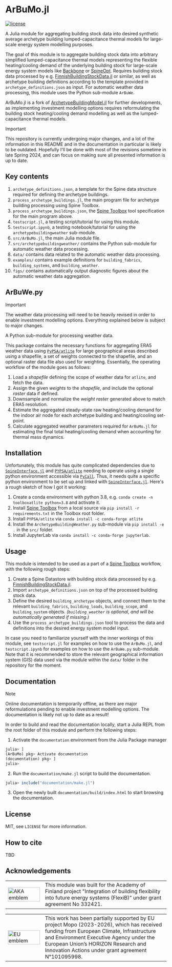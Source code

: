 # ArBuMo.jl

[![license](https://img.shields.io/badge/license-MIT-brightgreen)](https://mit-license.org/)

A Julia module for aggregating building stock data into desired synthetic average archetype building
lumped-capacitance thermal models for large-scale energy system modelling purposes.

The goal of this module is to aggregate building stock data into arbitrary
simplified lumped-capacitance thermal models representing the flexible
heating/cooling demand of the underlying building stock for large-scale
energy system models like [Backbone](https://cris.vtt.fi/en/publications/backbone)
or [SpineOpt](https://github.com/Spine-project/SpineOpt.jl).
Requires building stock data processed by e.g. [FinnishBuildingStockData.jl](https://github.com/vttresearch/FinnishBuildingStockData) or similar,
as well as archetype building definitions according to the template provided in `archetype_definitions.json` as input.
For automatic weather data processing, this module uses the Python sub-module `ArBuWe`.

ArBuMo.jl is a fork of [ArchetypeBuildingModel.jl](https://github.com/vttresearch/ArchetypeBuildingModel) for further developments,
as implementing investment modelling options requires reformulating the building stock heating/cooling demand modelling
as well as the lumped-capacitance thermal models.

>[!IMPORTANT]
>This repository is currently undergoing major changes, and a lot of the information in this README
>and in the documentation in particular is likely to be outdated.
>Hopefully I'll be done with most of the revisions sometime in late Spring 2024,
>and can focus on making sure all presented information is up to date.


## Key contents

1. `archetype_definitions.json`, a template for the Spine data structure required for defining the archetype buildings.
2. `process_archetype_buildings.jl`, the main program file for archetype building processing using Spine Toolbox.
3. `process_archetype_buildings.json`, the [Spine Toolbox](https://github.com/Spine-project/Spine-Toolbox) tool specification for the main program above.
4. `testscript.jl`, a testing script/tutorial for using this module.
5. `testscript.ipynb`, a testing notebook/tutorial for using the `archetypebuildingweather` sub-module.
6. `src/ArBuMo.jl`, the main Julia module file.
7. `src/archetypebuildingweather/` contains the Python sub-module for automatic weather data processing.
8. `data/` contains data related to the automatic weather data processing.
9. `examples/` contains example definitions for `building_fabrics`, `building_systems`, and `building_weather`.
10. `figs/` contains automatically output diagnostic figures about the automatic weather data aggregation. 


## ArBuWe.py

>[!IMPORTANT]
>The weather data processing will need to be heavily revised in order to enable investment modelling options.
>Everything explained below is subject to major changes.

A Python sub-module for processing weather data.

This package contains the necessary functions for aggregating ERA5 weather data
using [`PyPSA/atlite`](https://github.com/PyPSA/atlite) for large geographical
areas described using a shapefile, a set of weights connected to the
shapefile, and an optional raster data file also used for weighting.
Essentially, the operating workflow of the module goes as follows:

1. Load a *shapefile* defining the scope of weather data for `atlite`, and fetch the data.
2. Assign the given *weights* to the *shapefile*, and include the optional *raster* data if defined.
3. Downsample and normalize the *weight raster* generated above to match ERA5 resolution.
4. Estimate the aggregated steady-state raw heating/cooling demand for the indoor air node for each archetype building and heating/cooling set-point.
5. Calculate aggregated weather parameters required for `ArBuMo.jl` for estimating the final total heating/cooling demand when accounting for thermal mass dynamics.


## Installation

Unfortunately, this module has quite complicated dependencies due to
[`SpineInterface.jl`](https://github.com/Spine-project/SpineInterface.jl) and
[`PYPSA/atlite`](https://github.com/PyPSA/atlite) needing to operate using a
single python environment accessible via [`PyCall`](https://github.com/JuliaPy/PyCall.jl).
Thus, it needs quite a specific python environment to be set up and linked with
[`SpineInterface.jl`](https://github.com/Spine-project/SpineInterface.jl).
Here's a rough sketch of how I got it working:

1. Create a conda environment with python 3.8, e.g. `conda create -n toolboxatlite python=3.8` and activate it.
2. Install [Spine Toolbox](https://github.com/Spine-project/Spine-Toolbox) from a local source via `pip install -r requirements.txt` in the Toolbox root folder.
3. Install `PYPSA/atlite` via `conda install -c conda-forge atlite`
4. Install the `ArchetypeBuildingWeather.py` sub-module via `pip install -e .` in the `src/` folder.
5. Install JupyterLab via `conda install -c conda-forge jupyterlab`.


## Usage

This module is intended to be used as a part of a [Spine Toolbox](https://github.com/Spine-project/Spine-Toolbox) workflow,
with the following rough steps:

1. Create a Spine Datastore with building stock data processed by e.g. [FinnishBuildingStockData.jl](https://github.com/vttresearch/FinnishBuildingStockData).
2. Import `archetype_definitions.json` on top of the processed building stock data.
3. Define the desired `building_archetype` objects, and connect them to the relevant `building_fabrics`, `building_loads`, `building_scope`, and `building_system` objects. *(`building_weather` is optional, and will be automatically generated if missing.)*
4. Use the `process_archetype_buildings.json` tool to process the data and definitions into the desired energy system model input.

In case you need to familiarize yourself with the inner workings of this module,
see `testscript.jl` for examples on how to use the `ArBuMo.jl`,
and `testscript.ipynb` for examples on how to use the `ArBuWe.py` sub-module.
Note that it is recommended to store the relevant geographical information system (GIS)
data used via the module within the `data/` folder in the repository for the moment.


## Documentation

>[!NOTE]
>Online documentation is temporarily offline, as there are major reformulations pending to enable investment modelling options.
>The documentation is likely not up to date as a result!

In order to build and read the documentation locally,
start a Julia REPL from the root folder of this module and perform the following steps:

1. Activate the `documentation` environment from the Julia Package manager
```julia
julia> ]
(ArBuMo) pkg> Activate documentation
(documentation) pkg> ]
julia>
```

2. Run the `documentation/make.jl` script to build the documentation.
```julia
julia> include("documentation/make.jl")
```

3. Open the newly built `documentation/build/index.html` to start browsing the documentation.


## License

MIT, see `LICENSE` for more information.


## How to cite

TBD


## Acknowledgements

<center>
<table width=500px frame="none">
<tr>
<td valign="middle" width=100px>
<img src=https://www.aka.fi/globalassets/vanhat/y_kuvat/aka_logo_en.svg alt="AKA emblem" width=100%></td>
<td valign="middle">
This module was built for the Academy of Finland project "Integration of building flexibility into future energy systems (FlexiB)" under grant agreement No 332421.
</td>
</table>
</center>

<center>
<table width=500px frame="none">
<tr>
<td valign="middle" width=100px>
<img src=https://european-union.europa.eu/themes/contrib/oe_theme/dist/eu/images/logo/standard-version/positive/logo-eu--en.svg alt="EU emblem" width=100%></td>
<td valign="middle">
This work has been partially supported by EU project Mopo (2023-2026), which has received funding from European Climate, Infrastructure and Environment Executive Agency under the European Union’s HORIZON Research and Innovation Actions under grant agreement N°101095998.
</td>
</table>
</center>
